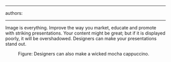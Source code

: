 

---
authors:

---




<span class='intro'> 
  <p>Image is everything. Improve the way you market, educate and promote with striking presentations. Your content might be great; but if it is displayed poorly, it will be overshadowed. Designers can make your presentations stand out.</p>
 </span>


  <dl>
    <dt><img alt="" class="ms-rteCustom-ImageArea" src="/Communication/RulesToBetterPowerpointPresentations/PublishingImages/before_after.jpg" /> </dt>
    <dd class="ms-rteCustom-FigureNormal">Figure&#58; Designers can also make a wicked mocha cappuccino. <dd>
</dd></dd></dl>



